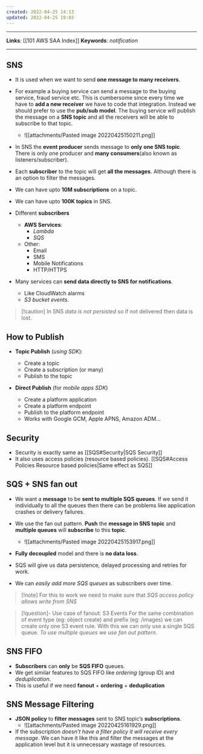```yaml
---
created: 2022-04-25 14:13
updated: 2022-04-25 19:03
---
```

---
**Links**: [[101 AWS SAA Index]]
**Keywords**: *notification*

---
## SNS
- It is used when we want to send **one message to many receivers**.
- For example a buying service can send a message to the buying service, fraud service etc. This is cumbersome since every time we have to **add a new receiver** we have to code that integration. Instead we should prefer to use the **pub/sub model**. The buying service will publish the message on a **SNS topic** and all the receivers will be able to subscribe to that topic.
	- ![[attachments/Pasted image 20220425150211.png]]

- In SNS the **event producer** sends message to **only** **one SNS topic**. There is only one producer and **many consumers**(also known as listeners/subscriber).
- Each **subscriber** to the topic will get **all the messages**. Although there is an option to filter the messages.
- We can have upto **10M subscriptions** on a topic.
- We can have upto **100K topics** in SNS.
- Different **subscribers**
	- **AWS Services**:
		- *Lambda*
		- *SQS*
	- Other:
		- Email
		- SMS
		- Mobile Notifications
		- HTTP/HTTPS
- Many services can **send data directly to SNS for notifications**. 
	- Like CloudWatch alarms
	- *S3 bucket events*.

> [!caution] In SNS *data is not persisted* so if not delivered then data is lost.

## How to Publish
- **Topic Publish** (*using SDK*):
	- Create a topic
	- Create a subscription (or many)
	- Publish to the topic

- **Direct Publish** (for *mobile apps SDK*)
	- Create a platform application
	- Create a platform endpoint
	- Publish to the platform endpoint
	- Works with Google GCM, Apple APNS, Amazon ADM...

## Security 
- Security is exactly same as [[SQS#Security|SQS Security]]
- It also uses access policies (resource based policies). [[SQS#Access Policies Resource based policies|Same effect as SQS]]

## SQS + SNS fan out
- We want a **message** to be **sent to** **multiple SQS queues**. If we send it individually to all the queues then there can be problems like application crashes or delivery failures.
- We use the fan out pattern. **Push** the **message in SNS topic** and **multiple queues** will **subscribe** to this **topic**.
	- ![[attachments/Pasted image 20220425153917.png]]

- **Fully decoupled** model and there is **no data loss**.
- SQS will give us data persistence, delayed processing and retries for work.
- We can *easily add more SQS queues* as subscribers over time.

> [!note] For this to work we need to make sure that *SQS access policy allows write from SNS*

> [!question]- Use case of fanout: S3 Events
> For the same combination of event type (eg: object create) and prefix (eg: /images) we can create only one S3 event rule. With this we can only use a single SQS queue. *To use multiple queues we use fan out pattern*.

## SNS FIFO
- **Subscribers** can **only** be **SQS FIFO** queues.
- We get similar features to SQS FIFO like *ordering* (group ID) and *deduplication*.
- This is useful if we need **fanout** + **ordering** + **deduplication**

## SNS Message Filtering
- **JSON policy** to **filter messages** sent to SNS topic’s **subscriptions**.
	- ![[attachments/Pasted image 20220425161929.png]]
- If the subscription *doesn’t have a filter policy it will receive every message*. We can have it like this and filter the messages at the application level but it is unnecessary wastage of resources.

